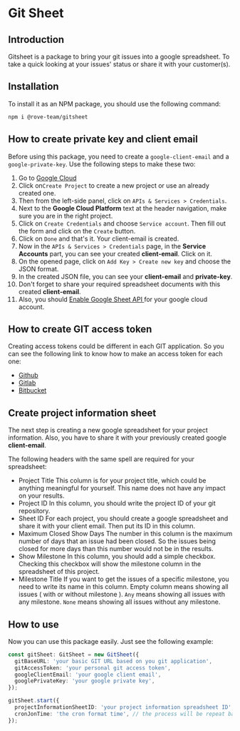 # Git Sheet

## Introduction

Gitsheet is a package to bring your git issues into a google spreadsheet. To take a quick looking at your issues' status or share it with your customer(s).

## Installation
To install it as an NPM package, you should use the following command:

```bash
npm i @rove-team/gitsheet
```

## How to create private key and client email
Before using this package, you need to create a `google-client-email` and a `google-private-key`. Use the following steps to make these two:

1. Go to [Google Cloud](https://console.cloud.google.com/cloud-resource-manager)
2. Click on`Create Project` to create a new project or use an already created one.
3. Then from the left-side panel, click on `APIs & Services > Credentials`.
4. Next to the **Google Cloud Platform** text at the header navigation, make sure you are in the right project.
5. Click on `Create Credentials` and choose `Service account`. Then fill out the form and click on the `Create` button.
7. Click on `Done` and that's it. Your client-email is created.
8. Now in the `APIs & Services > Credentials` page, in the **Service Accounts** part, you can see your created **client-email**. Click on it.
9. On the opened page, click on `Add Key > Create new key` and choose the JSON format.
10. In the created JSON file, you can see your **client-email** and **private-key**.
12. Don't forget to share your required spreadsheet documents with this created **client-email**.
13. Also, you should [Enable Google Sheet API ](https://console.cloud.google.com/apis/library/sheets.googleapis.com) for your google cloud account.

## How to create GIT access token
Creating access tokens could be different in each GIT application. So you can see the following link to know how to make an access token for each one:

- [Github](https://docs.github.com/en/github/authenticating-to-github/creating-a-personal-access-token)
- [Gitlab](https://docs.gitlab.com/ee/user/profile/personal_access_tokens.html)
- [Bitbucket](https://confluence.atlassian.com/bitbucketserver/personal-access-tokens-939515499.html)

## Create project information sheet
The next step is creating a new google spreadsheet for your project information. Also, you have to share it with your previously created google **client-email**.

The following headers with the same spell are required for your spreadsheet:

- Project Title
  This column is for your project title, which could be anything meaningful for yourself. This name does not have any impact on your results. 
- Project ID
  In this column, you should write the project ID of your git repository.
- Sheet ID
  For each project, you should create a google spreadsheet and share it with your client email. Then put its ID in this column.
- Maximum Closed Show Days
  The number in this column is the maximum number of days that an issue had been closed. So the issues being closed for more days than this number would not be in the results.
- Show Milestone
  In this column, you should add a simple checkbox. Checking this checkbox will show the milestone column in the spreadsheet of this project.
- Milestone Title
  If you want to get the issues of a specific milestone, you need to write its name in this column. Empty column means showing all issues ( with or without milestone ). `Any` means showing all issues with any milestone. `None` means showing all issues without any milestone.

## How to use
Now you can use this package easily. Just see the following example:
```ts
const gitSheet: GitSheet = new GitSheet({
  gitBaseURL: 'your basic GIT URL based on you git application',
  gitAccessToken: 'your personal git access token',
  googleClientEmail: 'your google client email',
  googlePrivateKey: 'your google private key',
});

gitSheet.start({
  projectInformationSheetID: 'your project information spreadsheet ID',
  cronJonTime: 'the cron format time', // the process will be repeat based on this time
});
```